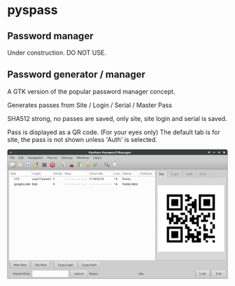 # pyspass

## Password manager

Under construction. DO NOT USE.

## Password generator / manager

A GTK version of the popular password manager concept.

 Generates passes from Site / Login / Serial / Master Pass

SHA512 strong, no passes are saved, only site, site login and serial is saved.

 Pass is displayed as a QR code. (For your eyes only)
 The default tab is for site, the pass is not shown unless 'Auth' is selected.

![Screen Shot](screen2.png)